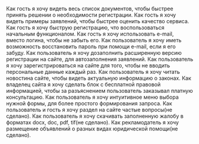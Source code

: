 Как гость я хочу видеть весь список документов, чтобы быстрее принять решении о необходимости регистрации.
Как гость я хочу видеть примеры заявлений, чтобы быстрее оценить качество сервиса.
Как гость я хочу быструю регистрацию, что воспользоваться начальным функционалом.
Как гость я хочу использовать e-mail, вместо логина, чтобы не забыть его.
Как пользователь я хочу иметь возможность восстановить пароль при помощи e-mail, если я его забуду.
Как пользователь я хочу дозаполнить расширенную версию регистрации на сайте, для автозаполнения заявлений.
Как пользователь я хочу зарегистрироваться на сайте для того, чтобы не вводить персональные данные каждый раз.
Как пользователь я хочу читать новостина сайте, чтобы видеть актуальную информацию о законах.
Как владелец сайта я хочу сделать блок с бесплатной правовой информацией, чтобы за разъяснением пользователь заказывал платную консультацию.
Как пользователь я хочу интуитивное меню выбора нужной формы, для более простого формирования запроса.
Как пользователь и гость я хочу раздел на сайте частые вопросы(не сделано).
Как пользователь я хочу скачивать заполненную жалобу в форматах docx, doc, pdf, tif(не сделано).
Как рекламодатель я хочу размещение объявлений о разных видах юридической помощи(не сделано).
